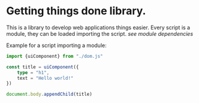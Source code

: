 # Getting things done library.

This is a library to develop web applications things easier.
Every script is a module, they can be loaded importing the script.
*see module dependencies*

Example for a script importing a module: 

``` Typescript
import {uiComponent} from "./dom.js" 

const title = uiComponent({
    type = "h1",
    text = "Hello world!"
})

document.body.appendChild(title)
```

